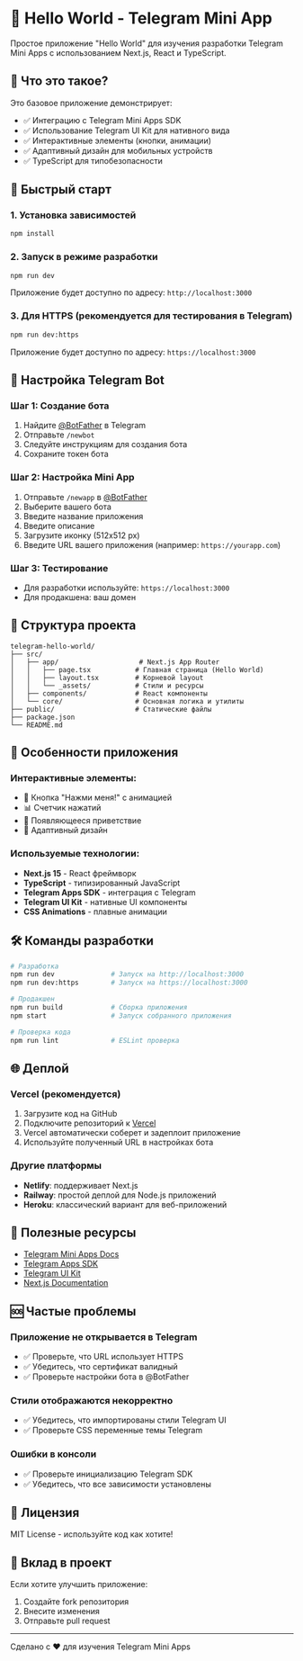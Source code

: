 # 🌟 Hello World - Telegram Mini App

Простое приложение "Hello World" для изучения разработки Telegram Mini Apps с использованием Next.js, React и TypeScript.

## 📱 Что это такое?

Это базовое приложение демонстрирует:
- ✅ Интеграцию с Telegram Mini Apps SDK
- ✅ Использование Telegram UI Kit для нативного вида
- ✅ Интерактивные элементы (кнопки, анимации)
- ✅ Адаптивный дизайн для мобильных устройств
- ✅ TypeScript для типобезопасности

## 🚀 Быстрый старт

### 1. Установка зависимостей
```bash
npm install
```

### 2. Запуск в режиме разработки
```bash
npm run dev
```

Приложение будет доступно по адресу: `http://localhost:3000`

### 3. Для HTTPS (рекомендуется для тестирования в Telegram)
```bash
npm run dev:https
```

Приложение будет доступно по адресу: `https://localhost:3000`

## 🔧 Настройка Telegram Bot

### Шаг 1: Создание бота
1. Найдите [@BotFather](https://t.me/BotFather) в Telegram
2. Отправьте `/newbot`
3. Следуйте инструкциям для создания бота
4. Сохраните токен бота

### Шаг 2: Настройка Mini App
1. Отправьте `/newapp` в [@BotFather](https://t.me/BotFather)
2. Выберите вашего бота
3. Введите название приложения
4. Введите описание
5. Загрузите иконку (512x512 px)
6. Введите URL вашего приложения (например: `https://yourapp.com`)

### Шаг 3: Тестирование
- Для разработки используйте: `https://localhost:3000`
- Для продакшена: ваш домен

## 📁 Структура проекта

```
telegram-hello-world/
├── src/
│   ├── app/                    # Next.js App Router
│   │   ├── page.tsx           # Главная страница (Hello World)
│   │   ├── layout.tsx         # Корневой layout
│   │   └── _assets/           # Стили и ресурсы
│   ├── components/            # React компоненты
│   └── core/                  # Основная логика и утилиты
├── public/                    # Статические файлы
├── package.json
└── README.md
```

## 🎨 Особенности приложения

### Интерактивные элементы:
- 🎯 Кнопка "Нажми меня!" с анимацией
- 📊 Счетчик нажатий
- 🎉 Появляющееся приветствие
- 📱 Адаптивный дизайн

### Используемые технологии:
- **Next.js 15** - React фреймворк
- **TypeScript** - типизированный JavaScript
- **Telegram Apps SDK** - интеграция с Telegram
- **Telegram UI Kit** - нативные UI компоненты
- **CSS Animations** - плавные анимации

## 🛠 Команды разработки

```bash
# Разработка
npm run dev              # Запуск на http://localhost:3000
npm run dev:https        # Запуск на https://localhost:3000

# Продакшен
npm run build            # Сборка приложения
npm start                # Запуск собранного приложения

# Проверка кода
npm run lint             # ESLint проверка
```

## 🌐 Деплой

### Vercel (рекомендуется)
1. Загрузите код на GitHub
2. Подключите репозиторий к [Vercel](https://vercel.com)
3. Vercel автоматически соберет и задеплоит приложение
4. Используйте полученный URL в настройках бота

### Другие платформы
- **Netlify**: поддерживает Next.js
- **Railway**: простой деплой для Node.js приложений
- **Heroku**: классический вариант для веб-приложений

## 📖 Полезные ресурсы

- [Telegram Mini Apps Docs](https://docs.telegram-mini-apps.com/)
- [Telegram Apps SDK](https://github.com/Telegram-Mini-Apps/telegram-apps)
- [Telegram UI Kit](https://github.com/Telegram-Mini-Apps/TelegramUI)
- [Next.js Documentation](https://nextjs.org/docs)

## 🆘 Частые проблемы

### Приложение не открывается в Telegram
- ✅ Проверьте, что URL использует HTTPS
- ✅ Убедитесь, что сертификат валидный
- ✅ Проверьте настройки бота в @BotFather

### Стили отображаются некорректно
- ✅ Убедитесь, что импортированы стили Telegram UI
- ✅ Проверьте CSS переменные темы Telegram

### Ошибки в консоли
- ✅ Проверьте инициализацию Telegram SDK
- ✅ Убедитесь, что все зависимости установлены

## 📄 Лицензия

MIT License - используйте код как хотите!

## 🤝 Вклад в проект

Если хотите улучшить приложение:
1. Создайте fork репозитория
2. Внесите изменения
3. Отправьте pull request

---

Сделано с ❤️ для изучения Telegram Mini Apps
